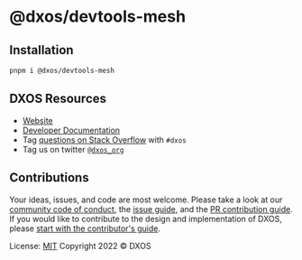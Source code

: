 # @dxos/devtools-mesh

## Installation

```bash
pnpm i @dxos/devtools-mesh
```

## DXOS Resources

- [Website](https://dxos.org)
- [Developer Documentation](https://docs.dxos.org)
- Tag [questions on Stack Overflow](https://stackoverflow.com/questions/tagged/dxos) with `#dxos`
- Tag us on twitter [`@dxos_org`](https://twitter.com/dxos_org)

## Contributions

Your ideas, issues, and code are most welcome. Please take a look at our [community code of conduct](https://github.com/dxos/dxos/blob/main/CODE_OF_CONDUCT.md), the [issue guide](https://github.com/dxos/dxos/blob/main/CONTRIBUTING.md#submitting-issues), and the [PR contribution guide](https://github.com/dxos/dxos/blob/main/CONTRIBUTING.md#submitting-prs). If you would like to contribute to the design and implementation of DXOS, please [start with the contributor's guide](https://github.com/dxos/dxos/blob/main/CONTRIBUTING.md).

License: [MIT](./LICENSE) Copyright 2022 © DXOS
